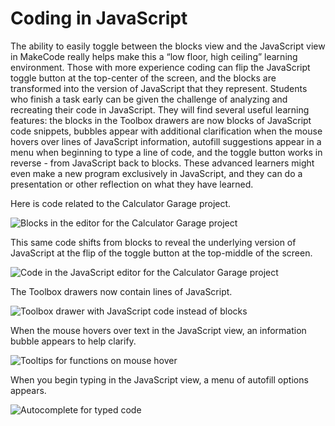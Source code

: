 # Coding in JavaScript

The ability to easily toggle between the blocks view and the JavaScript view in MakeCode really helps make this a “low floor, high ceiling” learning environment. Those with more experience coding can flip the JavaScript toggle button at the top-center of the screen, and the blocks are transformed into the version of JavaScript that they represent. Students who finish a task early can be given the challenge of analyzing and recreating their code in JavaScript. They will find several useful learning features: the blocks in the Toolbox drawers are now blocks of JavaScript code snippets, bubbles appear with additional clarification when the mouse hovers over lines of JavaScript information, autofill suggestions appear in a menu when beginning to type a line of code, and the toggle button works in reverse - from JavaScript back to blocks. These advanced learners might even make a new program exclusively in JavaScript, and they can do a presentation or other reflection on what they have learned.

Here is code related to the Calculator Garage project.

![Blocks in the editor for the Calculator Garage project](/static/courses/maker/general/coding/calculator-garage-blocks.png)

This same code shifts from blocks to reveal the underlying version of JavaScript at the flip of the toggle button at the top-middle of the screen.

![Code in the JavaScript editor for the Calculator Garage project](/static/courses/maker/general/coding/calculator-garage-js.png)

The Toolbox drawers now contain lines of JavaScript.

![Toolbox drawer with JavaScript code instead of blocks](/static/courses/maker/general/coding/js-toolbox.png)

When the mouse hovers over text in the JavaScript view, an information bubble appears to help clarify.

![Tooltips for functions on mouse hover](/static/courses/maker/general/coding/js-tooltips.png)

When you begin typing in the JavaScript view, a menu of autofill options appears.

![Autocomplete for typed code](/static/courses/maker/general/coding/js-intellisense.png)
